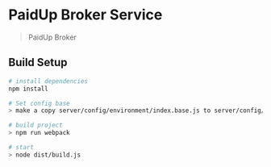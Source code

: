 # PaidUp Broker Service

>  PaidUp Broker
## Build Setup

``` bash
# install dependencies
npm install

# Set config base
> make a copy server/config/environment/index.base.js to server/config/environment/index.js

# build project
> npm run webpack

# start
> node dist/build.js